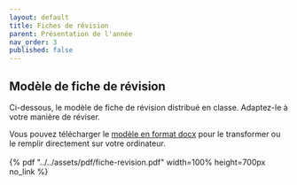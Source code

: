```yaml
---
layout: default
title: Fiches de révision
parent: Présentation de l'année
nav_order: 3
published: false
---
```


## Modèle de fiche de révision

Ci-dessous, le modèle de fiche de révision distribué en classe. Adaptez-le à votre manière de réviser.  

Vous pouvez télécharger le [modèle en format docx](../../assets/docs/fiche-revision.docx) pour le transformer ou le remplir directement sur votre ordinateur.  
<br>
{% pdf "../../assets/pdf/fiche-revision.pdf" width=100% height=700px no_link %}
